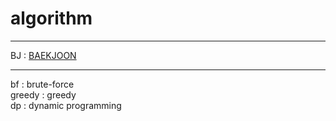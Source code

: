 # algorithm  
---  
BJ : [BAEKJOON](https://www.acmicpc.net/ "BAEKJOON")  
  
---
bf : brute-force  
greedy : greedy  
dp : dynamic programming  
